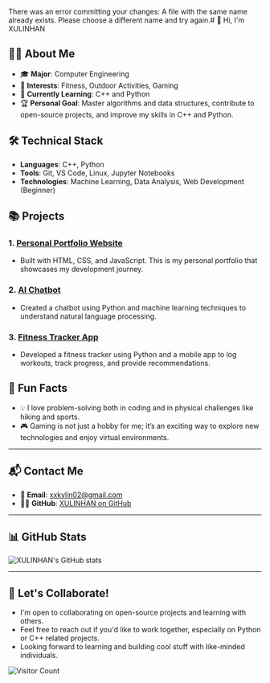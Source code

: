 There was an error committing your changes: A file with the same name already exists. Please choose a different name and try again.# 👋 Hi, I'm XULINHAN

## 👨‍💻 About Me
- 🎓 **Major**: Computer Engineering
- 💪 **Interests**: Fitness, Outdoor Activities, Gaming
- 🌱 **Currently Learning**: C++ and Python
- 🏆 **Personal Goal**: Master algorithms and data structures, contribute to open-source projects, and improve my skills in C++ and Python.

## 🛠️ Technical Stack
- **Languages**: C++, Python
- **Tools**: Git, VS Code, Linux, Jupyter Notebooks
- **Technologies**: Machine Learning, Data Analysis, Web Development (Beginner)

## 📚 Projects
### 1. [Personal Portfolio Website](https://github.com/XULINHAN/portfolio)
- Built with HTML, CSS, and JavaScript. This is my personal portfolio that showcases my development journey.
  
### 2. [AI Chatbot](https://github.com/XULINHAN/AI-chatbot)
- Created a chatbot using Python and machine learning techniques to understand natural language processing.

### 3. [Fitness Tracker App](https://github.com/XULINHAN/fitness-tracker)
- Developed a fitness tracker using Python and a mobile app to log workouts, track progress, and provide recommendations.

## 🌟 Fun Facts
- 💡 I love problem-solving both in coding and in physical challenges like hiking and sports.
- 🎮 Gaming is not just a hobby for me; it’s an exciting way to explore new technologies and enjoy virtual environments.

---

## 📬 Contact Me
- 📧 **Email**: xxkylin02@gmail.com
- 🧑‍💻 **GitHub**: [XULINHAN on GitHub](https://github.com/XULINHAN)

---

## 📊 GitHub Stats
![XULINHAN's GitHub stats](https://github-readme-stats.vercel.app/api?username=XULINHAN&show_icons=true&hide_title=true&hide=prs)

---

## 🤝 Let's Collaborate!
- I'm open to collaborating on open-source projects and learning with others.
- Feel free to reach out if you'd like to work together, especially on Python or C++ related projects.
- Looking forward to learning and building cool stuff with like-minded individuals.

![Visitor Count](https://profile-counter.glitch.me/XULINHAN/count.svg)
